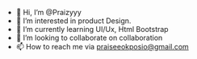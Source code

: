- 👋 Hi, I’m @Praizyyy
- 👀 I’m interested in product Design.
- 🌱 I’m currently learning UI/Ux, Html Bootstrap
- 💞️ I’m looking to collaborate on collaboration
- 📫 How to reach me via praiseeokposio@gmail.com

<!---
Praizyyy/Praizyyy is a ✨ special ✨ repository because its `README.md` (this file) appears on your GitHub profile.
You can click the Preview link to take a look at your changes.
--->

